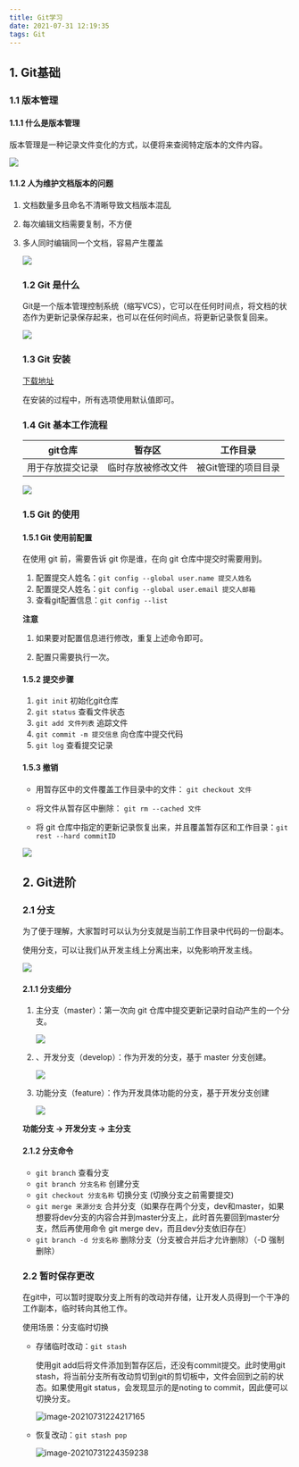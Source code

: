 ```yaml
---
title: Git学习
date: 2021-07-31 12:19:35
tags: Git
---
```



## 1. Git基础

### 1.1 版本管理

#### 1.1.1 什么是版本管理

版本管理是一种记录文件变化的方式，以便将来查阅特定版本的文件内容。

![](https://gitee.com/zyxbj/image-warehouse/raw/master/pics/20210731151949.png)

#### 1.1.2 人为维护文档版本的问题

1. 文档数量多且命名不清晰导致文档版本混乱

2. 每次编辑文档需要复制，不方便

3. 多人同时编辑同一个文档，容易产生覆盖




   ![](https://gitee.com/zyxbj/image-warehouse/raw/master/pics/20210731151953.png)

   

   ### 1.2 Git 是什么

   Git是一个版本管理控制系统（缩写VCS），它可以在任何时间点，将文档的状态作为更新记录保存起来，也可以在任何时间点，将更新记录恢复回来。

   

   ![](https://gitee.com/zyxbj/image-warehouse/raw/master/pics/20210731152128.png)

   ### 1.3 Git 安装

   [下载地址](https://git-scm.com/downloads) 

   在安装的过程中，所有选项使用默认值即可。

   

   ### 1.4 Git 基本工作流程

   | git仓库          | 暂存区             | 工作目录            |
   | ---------------- | ------------------ | ------------------- |
   | 用于存放提交记录 | 临时存放被修改文件 | 被Git管理的项目目录 |

   ![](https://gitee.com/zyxbj/image-warehouse/raw/master/pics/20210731151946.png)

   ### 1.5 Git 的使用

   #### 1.5.1 Git 使用前配置

   在使用 git 前，需要告诉 git 你是谁，在向 git 仓库中提交时需要用到。

   1. 配置提交人姓名：`git config --global user.name 提交人姓名`
   2. 配置提交人姓名：`git config --global user.email 提交人邮箱` 
   3. 查看git配置信息：`git config --list`   

   **注意**

   1. 如果要对配置信息进行修改，重复上述命令即可。

   2. 配置只需要执行一次。

   #### 1.5.2 提交步骤

   1. `git init` 初始化git仓库
   2. `git status` 查看文件状态
   3. `git add 文件列表` 追踪文件
   4. `git commit -m 提交信息`  向仓库中提交代码
   5. `git log` 查看提交记录

   #### 1.5.3 撤销

   - 用暂存区中的文件覆盖工作目录中的文件： `git checkout 文件`

   - 将文件从暂存区中删除： `git rm --cached 文件`
   - 将 git 仓库中指定的更新记录恢复出来，并且覆盖暂存区和工作目录：`git rest --hard commitID` 

   ![](https://gitee.com/zyxbj/image-warehouse/raw/master/pics/20210731151943.png)

   ## 2. Git进阶

   ### 2.1 分支

   为了便于理解，大家暂时可以认为分支就是当前工作目录中代码的一份副本。

   使用分支，可以让我们从开发主线上分离出来，以免影响开发主线。

   ![](https://gitee.com/zyxbj/image-warehouse/raw/master/pics/20210731151941.png)

   

   #### 2.1.1 分支细分

   1. 主分支（master）：第一次向 git 仓库中提交更新记录时自动产生的一个分支。

      

      ![](https://gitee.com/zyxbj/image-warehouse/raw/master/pics/20210731152137.png)

      

   2. 、开发分支（develop）：作为开发的分支，基于 master 分支创建。

      

      ![](https://gitee.com/zyxbj/image-warehouse/raw/master/pics/20210731152139.png)

   3. 功能分支（feature）：作为开发具体功能的分支，基于开发分支创建

      

      ![](https://gitee.com/zyxbj/image-warehouse/raw/master/pics/20210731152144.png)

   **功能分支 -> 开发分支 -> 主分支**

   #### 2.1.2 分支命令

   - `git branch` 查看分支
   - `git branch 分支名称` 创建分支
   - `git checkout 分支名称` 切换分支 (切换分支之前需要提交)
   - `git merge 来源分支` 合并分支（如果存在两个分支，dev和master，如果想要将dev分支的内容合并到master分支上，此时首先要回到master分支，然后再使用命令 git merge dev，而且dev分支依旧存在）
   - `git branch -d 分支名称` 删除分支（分支被合并后才允许删除）（-D 强制删除）


   ### 2.2 暂时保存更改

   在git中，可以暂时提取分支上所有的改动并存储，让开发人员得到一个干净的工作副本，临时转向其他工作。

   使用场景：分支临时切换

   - 存储临时改动：`git stash` 

     使用git add后将文件添加到暂存区后，还没有commit提交。此时使用git stash，将当前分支所有改动剪切到git的剪切板中，文件会回到之前的状态。如果使用git status，会发现显示的是noting to commit，因此便可以切换分支。

     ![image-20210731224217165](https://gitee.com/zyxbj/image-warehouse/raw/master/pics/20210731224217.png)

   - 恢复改动：`git stash pop`

     ![image-20210731224359238](https://gitee.com/zyxbj/image-warehouse/raw/master/pics/20210731224421.png)

